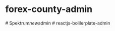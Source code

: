# forex-county-admin
 
#   S p e k t r u m _ n e w _ a d m i n  
 #   r e a c t j s - b o l i l e r p l a t e - a d m i n  
 